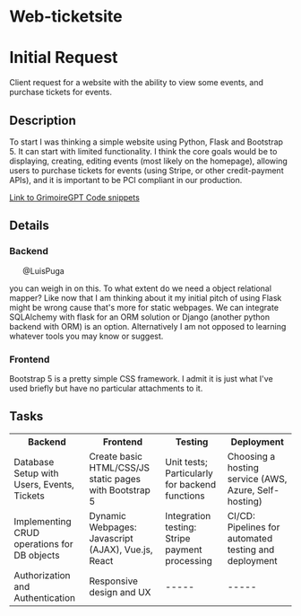 # Web-ticketsite
<h1>Initial Request</h1>
<p>Client request for a website with the ability to view some events, and purchase tickets for events.</p>

<h2>Description</h2>
<p>To start I was thinking a simple website using Python, Flask and Bootstrap 5. It can start with limited functionality. I think the core goals would be to displaying, creating, editing events (most likely on the homepage), 
allowing users to purchase tickets for events (using Stripe, or other credit-payment APIs), and it is important to be PCI compliant in our production.</p>
<a href="https://chat.openai.com/share/e/cc6836e3-6ca0-47ad-9da3-b75033da1e10">Link to GrimoireGPT Code snippets</a>

<h2>Details</h2>
<h3>Backend</h3>
<p><ul>@LuisPuga</ul> you can weigh in on this. To what extent do we need a object relational mapper? Like now that I am thinking about it my initial pitch of using Flask might be wrong cause that's more for static webpages. We can integrate SQLAlchemy with flask for an ORM solution or Django (another python backend with ORM) is an option. Alternatively I am not opposed to learning whatever tools you may know or suggest.</p>

<h3>Frontend</h3>
<p>Bootstrap 5 is a pretty simple CSS framework. I admit it is just what I've used briefly but have no particular attachments to it.</p>

<h2>Tasks</h2>
<table>
  <tr>
    <th>Backend</th>
    <th>Frontend</th>
    <th>Testing</th>
    <th>Deployment</th>
  </tr>
  <tr>
    <td>Database Setup with Users, Events, Tickets</td>
    <td>Create basic HTML/CSS/JS static pages with Bootstrap 5</td>
    <td>Unit tests; Particularly for backend functions</td>
    <td>Choosing a hosting service (AWS, Azure, Self-hosting)</td>
  </tr>
  <tr>
    <td>Implementing CRUD operations for DB objects</td>
    <td>Dynamic Webpages: Javascript (AJAX), Vue.js, React</td>
    <td>Integration testing: Stripe payment processing</td>
    <td>CI/CD: Pipelines for automated testing and deployment</td>
  </tr>
  <tr>
    <td>Authorization and Authentication</td>
    <td>Responsive design and UX</td>
    <td>-----</td>
    <td>-----</td>
  </tr>
</table>

